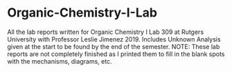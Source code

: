 # Organic-Chemistry-I-Lab
All the lab reports written for Organic Chemistry I Lab 309 at Rutgers University with Professor Leslie Jimenez 2019.
Includes Unknown Analysis given at the start to be found by the end of the semester.
NOTE: These lab reports are not completely finished as I printed them to fill in the blank spots with the mechanisms, diagrams, etc.

